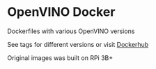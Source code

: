 # OpenVINO Docker
Dockerfiles with various OpenVINO versions

See tags for different versions or visit [Dockerhub](https://hub.docker.com/repository/docker/ormgair/openvino)

Original images was built on RPi 3B+
